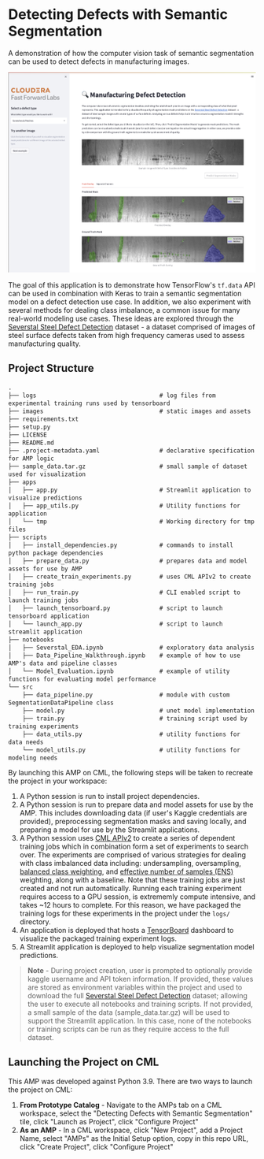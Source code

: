 # Detecting Defects with Semantic Segmentation

A demonstration of how the computer vision task of semantic segmentation can be used to detect defects in manufacturing images.

![](images/app_preview.png)

The goal of this application is to demonstrate how TensorFlow's `tf.data` API can be used in combination with Keras to train a semantic segmentation model on a defect detection use case. In addition, we also experiment with several methods for dealing class imbalance, a common issue for many real-world modeling use cases. These ideas are explored through the [Severstal Steel Defect Detection](https://www.kaggle.com/competitions/severstal-steel-defect-detection/overview) dataset - a dataset comprised of images of steel surface defects taken from high frequency cameras used to assess manufacturing quality.

## Project Structure

```
.
├── logs                                   # log files from experimental training runs used by tensorboard
├── images                                 # static images and assets
├── requirements.txt
├── setup.py
├── LICENSE
├── README.md
├── .project-metadata.yaml                 # declarative specification for AMP logic
├── sample_data.tar.gz                     # small sample of dataset used for visualization
├── apps
│   ├── app.py                             # Streamlit application to visualize predictions
│   ├── app_utils.py                       # Utility functions for application
│   └── tmp                                # Working directory for tmp files
├── scripts
│   ├── install_dependencies.py            # commands to install python package dependencies
│   ├── prepare_data.py                    # prepares data and model assets for use by AMP
│   ├── create_train_experiments.py        # uses CML APIv2 to create training jobs
│   ├── run_train.py                       # CLI enabled script to launch training jobs
│   ├── launch_tensorboard.py              # script to launch tensorboard application
│   └── launch_app.py                      # script to launch streamlit application
├── notebooks
│   ├── Severstal_EDA.ipynb                # exploratory data analysis
│   ├── Data_Pipeline_Walkthrough.ipynb    # example of how to use AMP's data and pipeline classes
│   └── Model_Evaluation.ipynb             # example of utility functions for evaluating model performance
└── src
    ├── data_pipeline.py                   # module with custom SegmentationDataPipeline class
    ├── model.py                           # unet model implementation
    ├── train.py                           # training script used by training experiments
    ├── data_utils.py                      # utility functions for data needs
    └── model_utils.py                     # utility functions for modeling needs

```

By launching this AMP on CML, the following steps will be taken to recreate the project in your workspace:

1. A Python session is run to install project dependencies.
2. A Python session is run to prepare data and model assets for use by the AMP. This includes downloading data (if user's Kaggle credentials are provided), preprocessing segmentation masks and saving locally, and preparing a model for use by the Streamlit applications.
3. A Python session uses [CML APIv2](https://docs.cloudera.com/machine-learning/cloud/api/topics/ml-api-v2.html) to create a series of dependent training jobs which in combination form a set of experiments to search over. The experiments are comprised of various strategies for dealing with class imbalanced data including: undersampling, oversampling, [balanced class weighting](https://scikit-learn.org/stable/modules/generated/sklearn.utils.class_weight.compute_class_weight.html), and [effective number of samples (ENS)](https://arxiv.org/pdf/1901.05555.pdf) weighting, along with a baseline. Note that these training jobs are just created and not run automatically. Running each training experiment requires access to a GPU session, is extrememly compute intensive, and takes ~12 hours to complete. For this reason, we have packaged the training logs for these experiments in the project under the `logs/` directory.
4. An application is deployed that hosts a [TensorBoard](https://www.tensorflow.org/tensorboard) dashboard to visualize the packaged training experiment logs.
5. A Streamlit application is deployed to help visualize segmentation model predictions.

> **Note** - During project creation, user is prompted to optionally provide kaggle username and API token information. If provided, these values are stored as environment variables within the project and used to download the full [Severstal Steel Defect Detection](https://www.kaggle.com/competitions/severstal-steel-defect-detection/overview) dataset; allowing the user to execute all notebooks and training scripts. If not provided, a small sample of the data (sample_data.tar.gz) will be used to support the Streamlit application. In this case, none of the notebooks or training scripts can be run as they require access to the full dataset.

## Launching the Project on CML

This AMP was developed against Python 3.9. There are two ways to launch the project on CML:

1. **From Prototype Catalog** - Navigate to the AMPs tab on a CML workspace, select the "Detecting Defects with Semantic Segmentation" tile, click "Launch as Project", click "Configure Project"
2. **As an AMP** - In a CML workspace, click "New Project", add a Project Name, select "AMPs" as the Initial Setup option, copy in this repo URL, click "Create Project", click "Configure Project"
